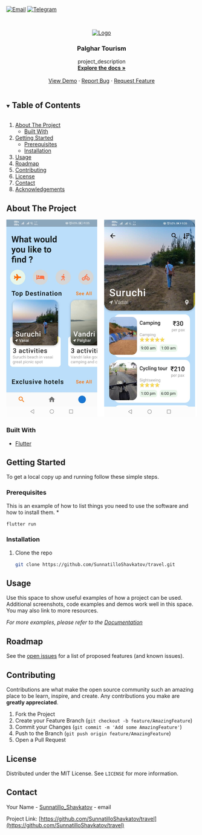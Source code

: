 


[![Email][gmail]][gmail-url]
[![Telegram][telegram]][telegram-url]


<!-- PROJECT LOGO -->
<br />
<p align="center">
  <a href="https://github.com/SunnatilloShavkatov/travel">
    <img src="" alt="Logo" width="80" height="80">
  </a>

  <h3 align="center">Palghar Tourism</h3>

  <p align="center">
    project_description
    <br />
    <a href="https://github.com/SunnatilloShavkatov/travel"><strong>Explore the docs »</strong></a>
    <br />
    <br />
    <a href="https://github.com/SunnatilloShavkatov/travel">View Demo</a>
    ·
    <a href="https://github.com/SunnatilloShavkatov/travel">Report Bug</a>
    ·
    <a href="https://github.com/SunnatilloShavkatov/travel">Request Feature</a>
  </p>



<!-- TABLE OF CONTENTS -->
<details open="open">
  <summary><h2 style="display: inline-block">Table of Contents</h2></summary>
  <ol>
    <li>
      <a href="#about-the-project">About The Project</a>
      <ul>
        <li><a href="#built-with">Built With</a></li>
      </ul>
    </li>
    <li>
      <a href="#getting-started">Getting Started</a>
      <ul>
        <li><a href="#prerequisites">Prerequisites</a></li>
        <li><a href="#installation">Installation</a></li>
      </ul>
    </li>
    <li><a href="#usage">Usage</a></li>
    <li><a href="#roadmap">Roadmap</a></li>
    <li><a href="#contributing">Contributing</a></li>
    <li><a href="#license">License</a></li>
    <li><a href="#contact">Contact</a></li>
    <li><a href="#acknowledgements">Acknowledgements</a></li>
  </ol>
</details>



## About The Project

![Travel-App](https://github.com/SunnatilloShavkatov/travel/blob/master/images/screenshot.png)

### Built With

* [Flutter](https://flutter.dev/docs/get-started/codelab)



## Getting Started

To get a local copy up and running follow these simple steps.

### Prerequisites

This is an example of how to list things you need to use the software and how to install them.
*
  ```sh
  flutter run
  ```

### Installation

1. Clone the repo
   ```sh
   git clone https://github.com/SunnatilloShavkatov/travel.git
   ```



<!-- USAGE EXAMPLES -->
## Usage

Use this space to show useful examples of how a project can be used. Additional screenshots, code examples and demos work well in this space. You may also link to more resources.

_For more examples, please refer to the [Documentation](https://flutter.dev/docs)_



<!-- ROADMAP -->
## Roadmap

See the [open issues](https://github.com/SunnatilloShavkatov/travel/issues) for a list of proposed features (and known issues).



<!-- CONTRIBUTING -->
## Contributing

Contributions are what make the open source community such an amazing place to be learn, inspire, and create. Any contributions you make are **greatly appreciated**.

1. Fork the Project
2. Create your Feature Branch (`git checkout -b feature/AmazingFeature`)
3. Commit your Changes (`git commit -m 'Add some AmazingFeature'`)
4. Push to the Branch (`git push origin feature/AmazingFeature`)
5. Open a Pull Request



<!-- LICENSE -->
## License

Distributed under the MIT License. See `LICENSE` for more information.



<!-- CONTACT -->
## Contact

Your Name - [Sunnatillo_Shavkatov](mailto:sunnatilloshavkatov@gmail.com) - email

Project Link: [https://github.com/SunnatilloShavkatov/travel](https://github.com/SunnatilloShavkatov/travel)





<!-- MARKDOWN LINKS & IMAGES -->
<!-- https://www.markdownguide.org/basic-syntax/#reference-style-links -->
[gmail]: https://img.shields.io/badge/Gmail-D14836?style=for-the-badge&logo=gmail&logoColor=white
[gmail-url]: sunnatilloshavkatov@gmail
[telegram]: https://img.shields.io/badge/Telegram-2CA5E0?style=for-the-badge&logo=telegram&logoColor=white
[telegram-url]: https://t.me/sunnatilloshavkatov
